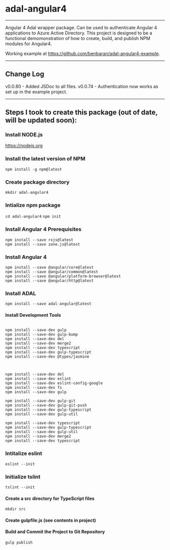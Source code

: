 # adal-angular4

---

Angular 4 Adal wrapper package. Can be used to authenticate Angular 4 applications to Azure Active Directory. This project is designed to be a functional demomonstration of how to create, build, and publish NPM modules for Angular4.

Working example at https://github.com/benbaran/adal-angular4-example.

---

## Change Log

v0.0.80 - Added JSDoc to all files.
v0.0.74 - Authentication now works as set up in the example project.

---

## Steps I took to create this package (out of date, will be updated soon):

### Install NODE.js

https://nodejs.org

### Install the latest version of NPM

```npm install -g npm@latest```

### Create package directory

```mkdir adal-angular4```

### Intialize npm package

```cd adal-angular4```
```npm init```

### Install Angular 4 Prerequisites

```
npm install --save rxjs@latest
npm install --save zone.js@latest
```

### Install Angular 4

```
npm install --save @angular/core@latest
npm install --save @angular/common@latest
npm install --save @angular/platform-browser@latest
npm install --save @angular/http@latest
```

### Install ADAL
```
npm install --save adal-angular@latest
```

#### Install Development Tools

```

npm install --save-dev gulp
npm install --save-dev gulp-bump
npm install --save-dev del
npm install --save-dev merge2
npm install --save-dev typescript
npm install --save-dev gulp-typescript
npm install --save-dev @types/jasmine



npm install --save-dev del
npm install --save-dev eslint
npm install --save-dev eslint-config-google
npm install --save-dev fs
npm install --save-dev gulp

npm install --save-dev gulp-git
npm install --save-dev gulp-git-push
npm install --save-dev gulp-typescript
npm install --save-dev gulp-util

npm install --save-dev typescript
npm install --save-dev gulp-typescript
npm install --save-dev gulp-util
npm install --save-dev merge2
npm install --save-dev typescript
```

### Intitalize eslint

```eslint --init```

### Initialize tslint

```tslint --init```

#### Create a src directory for TypeScript files

```mkdir src```

#### Create gulpfile.js (see contents in project)

#### Build and Commit the Project to Git Repository

```gulp publish```
